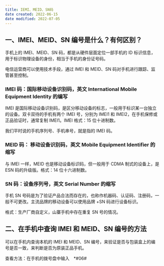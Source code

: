 ```yaml
---
title: IEMI、MEID、SN码
date created: 2022-06-15
date modified: 2022-07-05
---
```


## 一、IMEI、MEID、SN 编号是什么？有何区别？

手机上的 IMEI、MEID、SN 码，都是从硬件层面定位一部手机的 ID 标识信息，用于标识物理设备的身份，相当于手机的身份证号码。

电信运营商可以使用技术手段，通过 IMEI 和 MEID、SN 码对手机进行跟踪、监管甚至控制。

### IMEI 码：国际移动设备识别码，英文 International Mobile Equipment Identity 的编写

IMEI 是国际移动设备识别码，是区分移动设备的标志，一般用于标识某一台独立的设备。双卡双待的手机有两个 IMEI 号，分别为 IMEI1 和 IMEI2，在手机保修或正品验证时，通常复制 IMEI1。IMEI 格式：15 位十进制数。

我们平时说的手机序列号、手机串号，就是指的 IMEI 码。

### MEID 码： 移动设备识别码，英文 Mobile Equipment Identifier 的缩写

与 IMEI 一样，MEID 也是移动设备标识码，但一般用于 CDMA 制式的设备上，是 ESN 码的升级版。格式：14 位十六进制数。

### SN 码：设备序列号，英文 Serial Number 的缩写

手机 SN 号码是为了验证产品合法而存在的，也称作机器码、认证码、注册码，一般不可更改。主流品牌的移动设备可以使用品牌 +SN 码进行设备标识。

格式：生产厂商自定义，山寨手机中存在重复 SN 号的情况。

## 二、在手机中查询 IMEI 和 MEID、SN 编号的方法

可以在手机内查询本机的 IMEI 和 MEID、SN 编号，来验证是否与包装盒上的编号是否一致，来判断是否为原装正品手机。

查看方法：在手机的拨号盘中输入　*#06#
